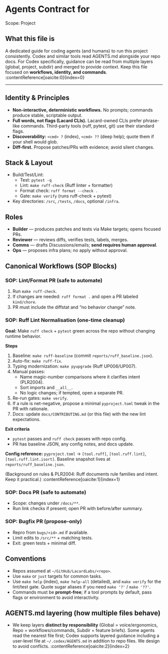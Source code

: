 # Agents Contract for <repo>
Scope: Project

## What this file is
A dedicated guide for coding agents (and humans) to run this project consistently. Codex and similar tools read AGENTS.md alongside your repo docs. For Codex specifically, guidance can be read from multiple layers (global, project, subdir) and merged to provide context. Keep this file focused on **workflows, identity, and commands**. :contentReference[oaicite:0]{index=0}

---

## Identity & Principles
- **Non-interactive, deterministic workflows.** No prompts; commands produce stable, scriptable output.
- **Full words, not flags (Lacard CLIs).** Lacard-owned CLIs prefer phrase-like commands. Third-party tools (ruff, pytest, git) use their standard flags.
- **Discoverability:** `<cmd> ?` (index), `<cmd> ??` (deep help); quote them if your shell would glob.
- **Diff-first.** Propose patches/PRs with evidence; avoid silent changes.

## Stack & Layout
- Build/Test/Lint:
  - Test: `pytest -q`
  - Lint: `make ruff-check` (Ruff linter + formatter)
  - Format check: `ruff format --check .`
  - Gate: `make verify` (runs ruff-check + pytest)
- Key directories: `/src`, `/tests`, `/docs`, optional `/infra`.

## Roles
- **Builder** — produces patches and tests via Make targets; opens focused PRs.
- **Reviewer** — reviews diffs, verifies tests, labels, merges.
- **Comms** — drafts Discussions/emails; **send requires human approval**.
- **Ops** — proposes infra plans; no apply without approval.

## Canonical Workflows (SOP Blocks)

### SOP: Lint/Format PR (safe to automate)
1. Run `make ruff-check`.
2. If changes are needed: `ruff format .` and open a PR labeled `kind/chore`.
3. PR must include the diffstat and “no behavior change” note.

### SOP: Ruff Lint Normalisation (one-time cleanup)
**Goal:** Make `ruff check` + `pytest` green across the repo without changing runtime behavior.

**Steps**
1. Baseline: `make ruff-baseline` (commit `reports/ruff_baseline.json`).
2. Auto-fix: `make ruff-fix`.
3. Typing modernization: `make pyupgrade` (Ruff UP006/UP007).
4. Manual passes:
   - Name magic-number comparisons where it clarifies intent (PLR2004).
   - Sort imports and `__all__`.
   - No logic changes; if tempted, open a separate PR.
5. Re-run gates: `make verify`.
6. If a rule is net-negative, propose a minimal `pyproject.toml` tweak in the PR with rationale.
7. Docs: update `docs/CONTRIBUTING.md` (or this file) with the new lint expectations.

**Exit criteria**
- `pytest` passes and `ruff check` passes with repo config.
- PR has baseline JSON, any config notes, and docs update.

**Config reference:** `pyproject.toml` → `[tool.ruff]`, `[tool.ruff.lint]`, `[tool.ruff.lint.isort]`. Baseline snapshot lives at `reports/ruff_baseline.json`.

(Background on rules & PLR2004: Ruff documents rule families and intent. Keep it practical.) :contentReference[oaicite:1]{index=1}

### SOP: Docs PR (safe to automate)
- Scope: changes under `/docs/**`.
- Run link checks if present; open PR with before/after summary.

### SOP: Bugfix PR (propose-only)
- Repro from `bugs/<id>.md` if available.
- Limit edits to `/src/**` + matching tests.
- Exit: green tests + minimal diff.

## Conventions
- Repos assumed at `~/GitHub/LacardLabs/<repo>`.
- Use `make` or `just` targets for common tasks.
- Use `make help` (index), `make help-all` (detailed), and `make verify` for the lint/test gate. Quote sugar aliases if you need `make '?'` / `make '??'`.
- Commands must be **prompt-free**; if a tool prompts by default, pass flags or environment to avoid interactivity.

## AGENTS.md layering (how multiple files behave)
- We keep layers **distinct by responsibility** (Global = voice/ergonomics, Repo = workflows/commands, Subdir = feature briefs). Some agents read the nearest file first; Codex supports layered guidance including a user‑level file at `~/.codex/AGENTS.md` in addition to repo files. We design to avoid conflicts. :contentReference[oaicite:2]{index=2}
